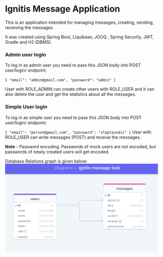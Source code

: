 # Ignitis Message Application
This is an application intended for managing messages, creating, sending, receiving the messages.

It was created using Spring Boot, Liquibase, JOOQ , Spring Security, JWT, Gradle
and H2 (DBMS).

### Admin user login
To log in as admin user you need to pass this JSON body into
POST user/login/ endpoint: 

``
{
    "email": "admin@gmail.com",
    "password": "admin"
}
``

User with ROLE_ADMIN can create other users with ROLE_USER and it can also
delete the user and get the statistics about all the messages.

### Simple User login
To log in as simple user you need to pass this JSON body into
POST user/login/ endpoint:

``
{
"email": "person@gmail.com",
"password": "slaptazodis"
}
``
User with ROLE_USER can write messages (POST) and receive the messages.

**Note** - Password encoding. Passwords of mock users are not encoded, but passwords of newly created
users will get encoded.

Database Relations graph is given below:
![DB schema](/DBSchema.PNG)
